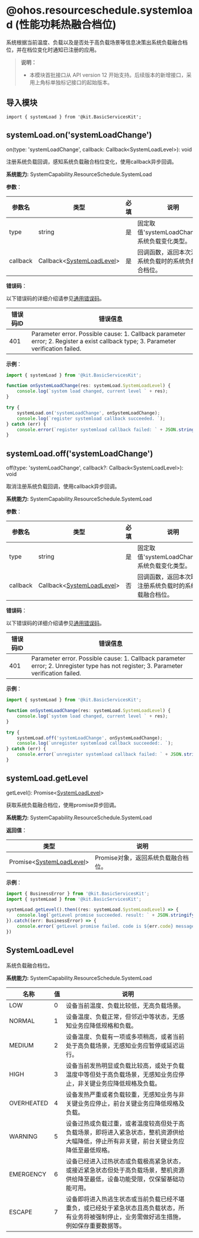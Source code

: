 # @ohos.resourceschedule.systemload (性能功耗热融合档位)

系统根据当前温度、负载以及是否处于高负载场景等信息决策出系统负载融合档位，并在档位变化时通知已注册的应用。

> **说明：**
>
> - 本模块首批接口从 API version 12 开始支持。后续版本的新增接口，采用上角标单独标记接口的起始版本。

## 导入模块

```
import { systemLoad } from '@kit.BasicServicesKit';
```

## systemLoad.on('systemLoadChange')

on(type: 'systemLoadChange', callback: Callback\<SystemLoadLevel>): void

注册系统负载回调，感知系统负载融合档位变化，使用callback异步回调。

**系统能力:** SystemCapability.ResourceSchedule.SystemLoad

**参数**：

| 参数名       | 类型                          | 必填   | 说明                                       |
| --------- | --------------------------- | ---- | ---------------------------------------- |
| type | string                      | 是    | 固定取值'systemLoadChange'，系统负载变化类型。                               |
| callback  | Callback&lt;[SystemLoadLevel](#systemloadlevel)&gt; | 是    | 回调函数，返回本次注册系统负载时的系统负载融合档位。 |

**错误码**：

以下错误码的详细介绍请参见[通用错误码](../errorcode-universal.md)。

| 错误码ID  | 错误信息             |
| ---- | --------------------- |
| 401 | Parameter error. Possible cause: 1. Callback parameter error; 2. Register a exist callback type; 3. Parameter verification failed. |

**示例**：

```ts
import { systemLoad } from '@kit.BasicServicesKit';

function onSystemLoadChange(res: systemLoad.SystemLoadLevel) {
    console.log(`system load changed, current level ` + res);
}

try {
    systemLoad.on('systemLoadChange', onSystemLoadChange);
    console.log(`register systemload callback succeeded. `);
} catch (err) {
    console.error(`register systemload callback failed: ` + JSON.stringify(err));
}
```

## systemLoad.off('systemLoadChange')

off(type: 'systemLoadChange', callback?: Callback\<SystemLoadLevel>): void

取消注册系统负载回调，使用callback异步回调。

**系统能力:** SystemCapability.ResourceSchedule.SystemLoad

**参数**：

| 参数名       | 类型                          | 必填   | 说明                                       |
| --------- | --------------------------- | ---- | ---------------------------------------- |
| type | string                      | 是    | 固定取值'systemLoadChange'，系统负载变化类型。                               |
| callback  | Callback&lt;[SystemLoadLevel](#systemloadlevel)&gt; | 否    | 回调函数，返回本次取消注册系统负载时的系统负载融合档位。 |

**错误码**：

以下错误码的详细介绍请参见[通用错误码](../errorcode-universal.md)。

| 错误码ID  | 错误信息             |
| ---- | --------------------- |
| 401 | Parameter error. Possible cause: 1. Callback parameter error; 2. Unregister type has not register; 3. Parameter verification failed. |

**示例**：

```ts
import { systemLoad } from '@kit.BasicServicesKit';

function onSystemLoadChange(res: systemLoad.SystemLoadLevel) {
    console.log(`system load changed, current level ` + res);
}

try {
    systemLoad.off('systemLoadChange', onSystemLoadChange);
    console.log(`unregister systemload callback succeeded:. `);
} catch (err) {
    console.error(`unregister systemload callback failed: ` + JSON.stringify(err));
}
```

## systemLoad.getLevel

getLevel(): Promise&lt;[SystemLoadLevel](#systemloadlevel)&gt;

获取系统负载融合档位，使用promise异步回调。

**系统能力:** SystemCapability.ResourceSchedule.SystemLoad

**返回值**：

| 类型                    | 说明                                       |
| --------------------- | ---------------------------------------- |
| Promise&lt;[SystemLoadLevel](#systemloadlevel)&gt; | Promise对象，返回系统负载融合档位。 |

**示例**：

```ts
import { BusinessError } from '@kit.BasicServicesKit';
import { systemLoad } from '@kit.BasicServicesKit';

systemLoad.getLevel().then((res: systemLoad.SystemLoadLevel) => {
    console.log(`getLevel promise succeeded. result: ` + JSON.stringify(res));
}).catch((err: BusinessError) => {
    console.error(`getLevel promise failed. code is ${err.code} message is ${err.message}`);
})
```

## SystemLoadLevel

系统负载融合档位。

**系统能力:** SystemCapability.ResourceSchedule.SystemLoad

| 名称                     | 值  | 说明                    |
| ----------------------- | ---- | --------------------- |
| LOW          | 0    | 设备当前温度、负载比较低，无高负载场景。                  |
| NORMAL       | 1    | 设备温度、负载正常，但邻近中等状态，无感知业务应降低规格和负载。                  |
| MEDIUM       | 2    | 设备温度、负载有一项或多项稍高，或者当前处于高负载场景，无感知业务应暂停或延迟运行。                    |
| HIGH         | 3    | 设备当前发热明显或负载比较高，或处于负载温度中等但处于高负载场景，无感知业务应停止，非关键业务应降低规格及负载。                  |
| OVERHEATED   | 4    | 设备发热严重或者负载较重，无感知业务与非关键业务应停止，前台关键业务应降低规格及负载。                  |
| WARNING     | 5    | 设备过热或负载过重，或者温度较高但处于高负载场景，即将进入紧急状态，整机资源供给大幅降低，停止所有非关键，前台关键业务应降低至最低规格。                 |
| EMERGENCY    | 6    | 设备已经进入过热状态或负载极高紧急状态，或接近紧急状态但处于高负载场景，整机资源供给降至最低，设备功能受限，仅保留基础功能可用。        |
| ESCAPE      | 7    | 设备即将进入热逃生状态或当前负载已经不堪重负，或已经处于紧急状态且高负载状态，所有业务将被强制停止，业务需做好逃生措施，例如保存重要数据等。        |
